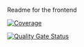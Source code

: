 Readme for the frontend

[![Coverage](https://sonarcloud.io/api/project_badges/measure?project=Dilanrmv_React-app&metric=coverage)](https://sonarcloud.io/summary/new_code?id=Dilanrmv_React-app)

[![Quality Gate Status](https://sonarcloud.io/api/project_badges/measure?project=Dilanrmv_React-app&metric=alert_status)](https://sonarcloud.io/summary/new_code?id=Dilanrmv_React-app)
